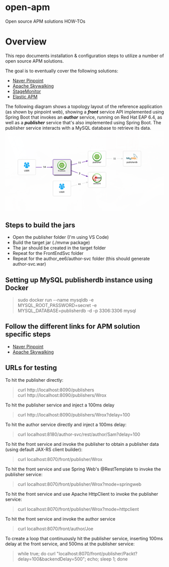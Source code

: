 # **open-apm**
Open source APM solutions HOW-TOs

# Overview
This repo documents installation & configuration steps to utilize a number of open source APM solutions.  

The goal is to eventually cover the following solutions:
* [Naver Pinpoint](https://naver.github.io/pinpoint/index.html)
* [Apache Skywalking](http://skywalking.apache.org/)
* [StageMonitor](http://www.stagemonitor.org/)
* [Elastic APM](https://www.elastic.co/solutions/apm)

The following diagram shows a topology layout of the reference application (as shown by pinpoint web), showing a *__front__* service API implemented using Spring Boot that invokes an *__author__* service, running on Red Hat EAP 6.4, as well as a *__publisher__* service that's also implemented using Spring Boot. The publisher service interacts with a MySQL database to retrieve its data.
![pinpoint_web.png](pinpoint_web.png)

## Steps to build the jars
* Open the publisher folder (I'm using VS Code)
* Build the target jar (./mvnw package)
* The jar should be created in the target folder
* Repeat for the FrontEndSvc folder
* Repeat for the author_ee6/author-svc folder (this should generate author-svc.war)


## Setting up MySQL publisherdb instance using Docker
>sudo docker run --name mysqldb -e MYSQL_ROOT_PASSWORD=secret -e MYSQL_DATABASE=publisherdb -d -p 3306:3306 mysql 

  
## Follow the different links for APM solution specific steps
* [Naver Pinpoint](pinpoint.md)  
* [Apache Skywalking](skywalking.md)

## URLs for testing
To hit the publisher directly:  
> curl http://localhost:8090/publishers  
 > curl http://localhost:8090/publishers/Wrox  

To hit the publisher service and inject a 100ms delay  
> curl http://localhost:8090/publishers/Wrox?delay=100  

To hit the author service directly and inject a 100ms delay: 
> curl localhost:8180/author-svc/rest/author/Sam?delay=100

To hit the front service and invoke the publisher to obtain a publisher data (using default JAX-RS client builder):  
> curl localhost:8070/front/publisher/Wrox

To hit the front service and use Spring Web's @RestTemplate to invoke the publisher service:
> curl localhost:8070/front/publisher/Wrox?mode=springweb

To hit the front service and use Apache HttpClient to invoke the publisher service:
> curl localhost:8070/front/publisher/Wrox?mode=httpclient

To hit the front service and invoke the author service
> curl localhost:8070/front/author/Joe

To create a loop that continuously hit the publisher service, inserting 100ms delay at the front service, and 500ms at the publisher service:  
  > while true; do curl "localhost:8070/front/publisher/Packt?delay=100&backendDelay=500"; echo; sleep 1; done

